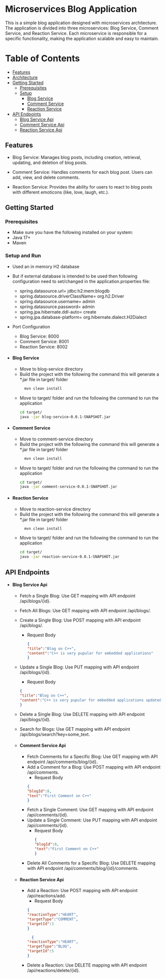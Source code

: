 # Microservices Blog Application
This is a simple blog application designed with microservices architecture. The application is divided into three microservices: Blog Service, Comment Service, and Reaction Service. Each microservice is responsible for a specific functionality, making the application scalable and easy to maintain.

# Table of Contents

- [Features](#features)
- [Architecture](#architecture)
- [Getting Started](#getting-started)
    - [Prerequisites](#prerequisites)
    - [Setup](#setup)
      - [Blog Service](#blog-service)
      - [Comment Service](#comment-service)
      - [Reaction Service](#reaction-service)
- [API Endpoints](#api-endpoints)
  - [Blog Service Api](#blog-service-api)
  - [Comment Service Api](#comment-service-api)
  - [Reaction Service Api](#reaction-service-api)


## Features

- Blog Service: Manages blog posts, including creation, retrieval, updating, and deletion of blog posts.

- Comment Service: Handles comments for each blog post. Users can add, view, and delete comments.

- Reaction Service: Provides the ability for users to react to blog posts with different emoticons (like, love, laugh, etc.).

## Getting Started

### Prerequisites

- Make sure you have the following installed on your system:
- Java 17+
- Maven

### Setup and Run

- Used an in memory H2 database 
- But if external database is intended to be used then following configuration need to set/changed in the application.properties file: <br>
    - spring.datasource.url= jdbc:h2:mem:blogdb
    - spring.datasource.driverClassName= org.h2.Driver
    - spring.datasource.username= admin
    - spring.datasource.password= admin
    - spring.jpa.hibernate.ddl-auto= create
    - spring.jpa.database-platform= org.hibernate.dialect.H2Dialect
- Port Configuration
   - Blog Service: 8000
   - Comment Service: 8001
   - Reaction Service: 8002

- #### Blog Service
  - Move to blog-service directory
  - Build the project with the following the command this will generate a *.jar file in target/ folder
    ```bash
      mvn clean install
  - Move to target/ folder and run the following the command to run the application
    ```bash
    cd target/
    java -jar blog-service-0.0.1-SNAPSHOT.jar
- #### Comment Service
  - Move to comment-service directory
  - Build the project with the following the command this will generate a *.jar file in target/ folder
    ```bash
      mvn clean install
  - Move to target/ folder and run the following the command to run the application
    ```bash
    cd target/
    java -jar comment-service-0.0.1-SNAPSHOT.jar
- #### Reaction Service
  - Move to reaction-service directory
  - Build the project with the following the command this will generate a *.jar file in target/ folder
    ```bash
      mvn clean install
  - Move to target/ folder and run the following the command to run the application
    ```bash
    cd target/
    java -jar reaction-service-0.0.1-SNAPSHOT.jar
    
## API Endpoints

- #### Blog Service Api
  - Fetch a Single Blog: Use GET mapping with API endpoint /api/blogs/{id}.
  - Fetch All Blogs: Use GET mapping with API endpoint /api/blogs/.
  - Create a Single Blog: Use POST mapping with API endpoint /api/blogs/.
    - Request Body
      ```json 
      {
      "title":"Blog on C++",
      "content":"C++ is very pupular for embedded applications"
      }
      ```
  - Update a Single Blog: Use PUT mapping with API endpoint /api/blogs/{id}.
    - Request Body
    ```json 
    {
    "title":"Blog on C++",
    "content":"C++ is very pupular for embedded applications updated"
    }
    ```
  - Delete a Single Blog: Use DELETE mapping with API endpoint /api/blogs/{id}.
  - Search for Blogs: Use GET mapping with API endpoint /api/blogs/search?key=some_text.
  - #### Comment Service Api
    - Fetch Comments for a Specific Blog: Use GET mapping with API endpoint /api/comments/blog/{id}.
    - Add a Comment for a Blog: Use POST mapping with API endpoint /api/comments.
      - Request Body
      ```json
      {
      "blogId":8,
      "text":"First Comment on C++"
      }
      ```
    - Fetch a Single Comment: Use GET mapping with API endpoint /api/comments/{id}.
    - Update a Single Comment: Use PUT mapping with API endpoint /api/comments/{id}.
      - Request Body
        ```json
        {
        "blogId":8,
        "text":"First Comment on C++"
        }
        ```
    - Delete All Comments for a Specific Blog: Use DELETE mapping with API endpoint /api/comments/blog/{id}/comments.

  - #### Reaction Service Api
    - Add a Reaction: Use POST mapping with API endpoint /api/reactions/add.
      - Request Body
      ```json
      {
      "reactionType":"HEART",
      "targetType":"COMMENT",
      "targetId":3
      }
      ```
      ```json
        {
      "reactionType":"HEART",
      "targetType":"BLOG",
      "targetId":5
      }
      ```
    - Delete a Reaction: Use DELETE mapping with API endpoint /api/reactions/delete/{id}.
  


